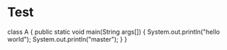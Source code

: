 # Test

class A
{
  public static void main(String args[])
  {
     System.out.println("hello world");
     System.out.println("master");
  }
}
